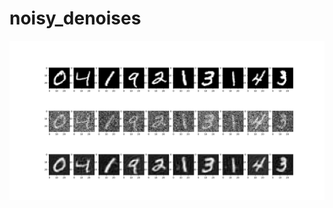 # noisy_denoises
<img src="https://github.com/weiorwei/noisy_denoises/blob/main/results/Figure_1.png" > <br />

